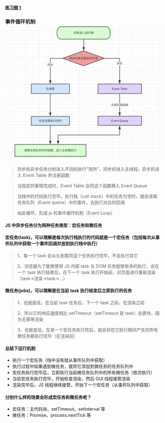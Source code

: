 #### [练习题 1](/EventLoop/demo1.md)

### 事件循环机制![Image text](/EventLoop/event_loop.webp)

> 同步和异步任务分别进入不同的执行"场所"，同步的进入主线程，异步的进入 Event Table 并注册函数

> 当指定的事情完成时，Event Table 会将这个函数移入 Event Queue

> 当栈中的代码执行完毕，执行栈（call stack）中的任务为空时，就会读取任务队列（Event quene）中的事件，去执行对应的回调

> 如此循环，形成 js 的事件循环机制（Event Loop）

#### JS 中异步任务分为两种任务类型：宏任务和微任务

#### 宏任务(task)，可以理解是每次执行栈执行的代码就是一个宏任务（包括每次从事件队列中获取一个事件回调并放到执行栈中执行）

> 1、每一个 task 会从头到尾将这个任务执行完毕，不会执行其它

> 2、浏览器为了能够使得 JS 内部 task 与 DOM 任务能够有序的执行，会在一个 task 执行结束后，在下一个 task 执行开始前，对页面进行重新渲染 （task->渲染->task->...）

#### 微任务(jobs)，可以理解是在当前 task 执行结束后立即执行的任务

> 1、也就是说，在当前 task 任务后，下一个 task 之前，在渲染之前

> 2、所以它的响应速度相比 setTimeout（setTimeout 是 task）会更快，因为无需等渲染

> 3、也就是说，在某一个宏任务执行完后，就会将在它执行期间产生的所有微任务都执行完毕（在渲染前）

#### 总结下运行机制

- 执行一个宏任务（栈中没有就从事件队列中获取）
- 执行过程中如果遇到微任务，就将它添加到微任务的任务队列中
- 宏任务执行完毕后，立即执行当前微任务队列中的所有微任务（依次执行）
- 当前宏任务执行完毕，开始检查渲染，然后 GUI 线程接管渲染
- 渲染完毕后，JS 线程继续接管，开始下一个宏任务（从事件队列中获取）

#### 分别什么样的场景会形成宏任务和微任务呢？

- 宏任务：主代码块，setTimeout，setInterval 等
- 微任务：Promise，process.nextTick 等
